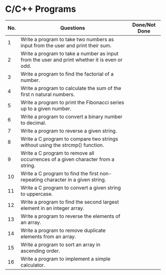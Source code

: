 # C/C++ Programs 

| No.  	| Questions                                                                                    	| Done/Not Done     |
|------	|----------------------------------------------------------------------------------------------	|------------------ |
| 1    	| Write a program to take two numbers as input from the user and print their sum.              	|                   |
| 2    	| Write a program to take a number as input from the user and print whether it is even or odd. 	|           	      |
| 3    	| Write a program to find the factorial of a number.                                           	|           	      |
| 4     |Write a program to calculate the sum of the first n natural numbers.                           |                   |
| 5     |Write a program to print the Fibonacci series up to a given number.                            |                   |
| 6     |Write a program to convert a binary number to decimal.                                         |                   |
| 7     |Write a program to reverse a given string.                                                     |                   |
| 8     |Write a C program to compare two strings without using the strcmp() function.                  |                   |
| 9     |Write a C program to remove all occurrences of a given character from a string.                |                   |
| 10    |Write a C program to find the first non-repeating character in a given string.                 |                   |
| 11    |Write a C program to convert a given string to uppercase.                                      |                   |
| 12    |Write a program to find the second largest element in an integer array.                        |                   |
| 13    |Write a program to reverse the elements of an array.                                           |                   |
| 14    |Write a program to remove duplicate elements from an array.                                    |                   |
| 15    |Write a program to sort an array in ascending order.                                           |                   |
| 16    |Write a program to implement a simple calculator.                                              |                   |
